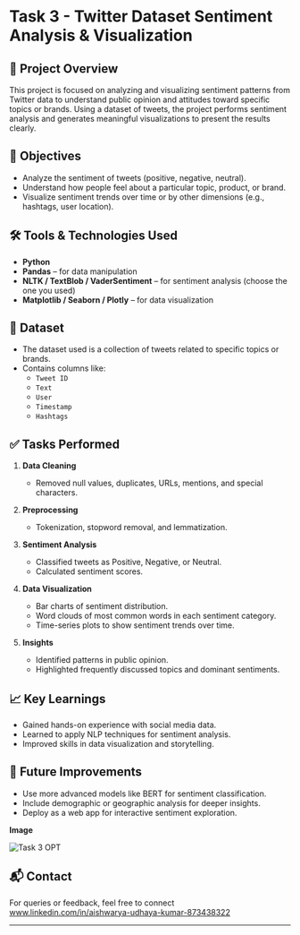# Task 3 - Twitter Dataset Sentiment Analysis & Visualization

## 📌 Project Overview

This project is focused on analyzing and visualizing sentiment patterns from Twitter data to understand public opinion and attitudes toward specific topics or brands. Using a dataset of tweets, the project performs sentiment analysis and generates meaningful visualizations to present the results clearly.

## 🧠 Objectives

- Analyze the sentiment of tweets (positive, negative, neutral).
- Understand how people feel about a particular topic, product, or brand.
- Visualize sentiment trends over time or by other dimensions (e.g., hashtags, user location).

## 🛠️ Tools & Technologies Used

- **Python**
- **Pandas** – for data manipulation
- **NLTK / TextBlob / VaderSentiment** – for sentiment analysis (choose the one you used)
- **Matplotlib / Seaborn / Plotly** – for data visualization


## 📂 Dataset

- The dataset used is a collection of tweets related to specific topics or brands.
- Contains columns like:
  - `Tweet ID`
  - `Text`
  - `User`
  - `Timestamp`
  - `Hashtags`
  

## ✅ Tasks Performed

1. **Data Cleaning**
   - Removed null values, duplicates, URLs, mentions, and special characters.
   
2. **Preprocessing**
   - Tokenization, stopword removal, and lemmatization.
   
3. **Sentiment Analysis**
   - Classified tweets as Positive, Negative, or Neutral.
   - Calculated sentiment scores.

4. **Data Visualization**
   - Bar charts of sentiment distribution.
   - Word clouds of most common words in each sentiment category.
   - Time-series plots to show sentiment trends over time.

5. **Insights**
   - Identified patterns in public opinion.
   - Highlighted frequently discussed topics and dominant sentiments.

## 📈 Key Learnings

- Gained hands-on experience with social media data.
- Learned to apply NLP techniques for sentiment analysis.
- Improved skills in data visualization and storytelling.

## 🚀 Future Improvements

- Use more advanced models like BERT for sentiment classification.
- Include demographic or geographic analysis for deeper insights.
- Deploy as a web app for interactive sentiment exploration.

**Image**

![Task 3 OPT](https://github.com/user-attachments/assets/a8474a5d-9550-41ce-a4ca-477b0faeb1e3)




## 📬 Contact

For queries or feedback, feel free to connect www.linkedin.com/in/aishwarya-udhaya-kumar-873438322

---

